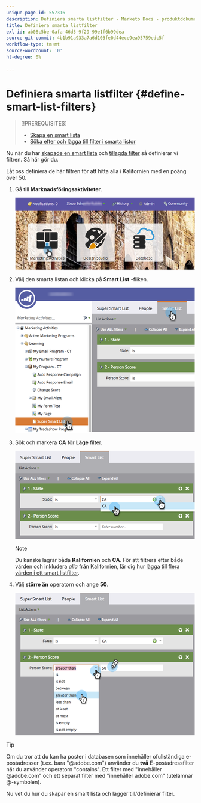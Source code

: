 ```yaml
---
unique-page-id: 557316
description: Definiera smarta listfilter - Marketo Docs - produktdokumentation
title: Definiera smarta listfilter
exl-id: ab08c5be-0afa-46d5-9f29-99e1f6b99dea
source-git-commit: 4b1b91a933a7a6d103fe0d44ece9ea95759edc5f
workflow-type: tm+mt
source-wordcount: '0'
ht-degree: 0%

---
```


# Definiera smarta listfilter {#define-smart-list-filters}

>[!PREREQUISITES]
>
>* [Skapa en smart lista](create-a-smart-list.md)
>* [Söka efter och lägga till filter i smarta listor](find-and-add-filters-to-a-smart-list.md)


Nu när du har [skapade en smart lista](/help/marketo/product-docs/core-marketo-concepts/smart-lists-and-static-lists/creating-a-smart-list/create-a-smart-list.md) och [tillagda filter](/help/marketo/product-docs/core-marketo-concepts/smart-lists-and-static-lists/creating-a-smart-list/find-and-add-filters-to-a-smart-list.md) så definierar vi filtren. Så här gör du.

Låt oss definiera de här filtren för att hitta alla i Kalifornien med en poäng över 50.

1. Gå till **Marknadsföringsaktiviteter**.

   ![](assets/login-marketing-activities-1.png)

1. Välj den smarta listan och klicka på **Smart List** -fliken.

   ![](assets/smarlist-choosefilters.png)

1. Sök och markera **CA** för **Läge** filter.

   ![](assets/smartlistdefinefilters.png)

   >[!NOTE]
   >
   >Du kanske lagrar båda **Kalifornien** och **CA**. För att filtrera efter både värden och inkludera _alla_ från Kalifornien, lär dig hur  [lägga till flera värden i ett smart listfilter](/help/marketo/product-docs/core-marketo-concepts/smart-lists-and-static-lists/using-smart-lists/add-multiple-values-to-a-smart-list-filter.md).

1. Välj **större än** operatorn och ange **50**.

   ![](assets/smartlistfilter-personscore.png)

>[!TIP]
>
>Om du tror att du kan ha poster i databasen som innehåller ofullständiga e-postadresser (t.ex. bara &quot;@adobe.com&quot;) använder du **två** E-postadressfilter när du använder operatorn &quot;contains&quot;. Ett filter med &quot;innehåller @adobe.com&quot; och ett separat filter med &quot;innehåller adobe.com&quot; (utelämnar @-symbolen).

Nu vet du hur du skapar en smart lista och lägger till/definierar filter.
